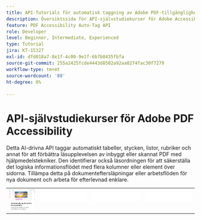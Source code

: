 ```yaml
---
title: API-Tutorials för automatisk taggning av Adobe PDF-tillgänglighet
description: Översiktssida för API-självstudiekurser för Adobe Accessibility Auto-Tag
feature: PDF Accessibility Auto-Tag API
role: Developer
level: Beginner, Intermediate, Experienced
type: Tutorial
jira: KT-15327
exl-id: dfd018a7-8e1f-4c00-9e1f-6b7b8435fbfa
source-git-commit: 255a2425fcde4443d8502a92aa0274fac30f7279
workflow-type: tm+mt
source-wordcount: '88'
ht-degree: 0%

---
```


# API-självstudiekurser för Adobe PDF Accessibility

Detta AI-drivna API taggar automatiskt tabeller, stycken, listor, rubriker och annat för att förbättra läsupplevelsen av inbyggt eller skannat PDF med hjälpmedelstekniker. Den identifierar också läsordningen för att säkerställa det logiska informationsflödet med flera kolumner eller element över sidorna. Tillämpa detta på dokumenteftersläpningar eller arbetsflöden för nya dokument och arbeta för efterlevnad enklare.

<table style="table-layout:fixed">
<tr>
 <td>
   <a href="automatically-add-tags.md">
      <img alt="Tagga dokument automatiskt för tillgänglighet" src="assets/auto-tag-accessibility.png" />
  </td>
  <td>
    <img alt="Avgränsare" src="../assets/WhiteBanner_Placeholder.png" />
    <div>
    <br>
  </td>
  <td>
    <img alt="Avgränsare" src="../assets/WhiteBanner_Placeholder.png" />
    <div>
    <br>
  </td>
  <td>
    <img alt="Avgränsare" src="../assets/WhiteBanner_Placeholder.png" />
    <div>
    <br>
  </td>
</tr>
</table>

